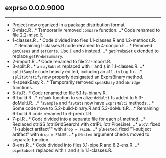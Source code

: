 ## exprso 0.0.0.9000
---------------------
* Project now organized in a package distribution format.
* 0-misc.R
..* Temporarily removed `compare` function.
..* Code renamed to file 2.2-misc.R.
* 1-classes.R
..* Code divided into files 1.1-classes.R and 1.2-methods.R.
..* Remaining 1-classes.R code renamed to 4-conjoin.R.
..* Removed `getCases` and `getConts`. Use `[` and `$` instead.
..* `getProbeSet` extended to replace `getProbeSummary`.
* 2-import.R
..* Code renamed to file 2.1-import.R.
* 3-split.R
..* `arraySubset` replaced with `[` and `$` in 1.1-classes.R.
..* `splitSample` code heavily edited, including an `all.in` bug fix.
..* `splitStratify` now properly designated an ExprsBinary method.
* 4-speakEasy.R
..* Temporarily removed `speakEasy` and `abridge` functions.
* 5-fs.R
..* Code renamed to file 5.1-fs-binary.R.
* 6-build.R
..* `reRank` function to serialize `doMulti` fs added to 5.3-doMulti.R.
..* `fsSample` and `fsStats` now have `ExprsMulti` methods.
..* Some code move to 5.2-build-binary.R and 5.3-doMulti.R.
..* Remaining 6-build.R code renamed to 6-predict.R.
* 7-pl.R
..* Code divided into a separate file for each `pl` method.
..* Replaced ctrlGS (ctrlGridSearch) with ctrlPL (ctrlPipeLine).
..* `plCV`, fixed "1-subject artifact"" with `drop = FALSE`.
..* `plNested`, fixed "1-subject artifact" with `drop = FALSE`.
..* `plNested` argument checks moved to separate function.
* 8-ens.R
..* Code divided into files 8.1-pipe.R and 8.2-ens.R.
..* `pipeSubset` replaced with `[` and `$` in 1.1-classes.R.
